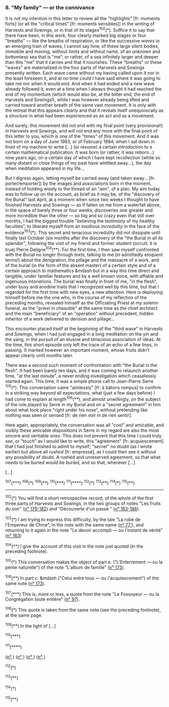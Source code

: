 ### 8. "My family" &mdash; or the connivance
It is not my intention in this letter to review all the "highlights" [fr: moments forts] (or all the "critical times" [fr: moments sensibles]) in the writing of Harvests and Sowings, or in that of its stages<sup>102</sup>(&ast;). Suffice it to say that there have been, in this work, four clearly marked big stages or four "breaths" &mdash; like the breaths of respiration, or like the successive _waves_ in an emerging train of waves, I cannot say how, of these large silent bodies, immobile and moving, without limits and without name, of an unknown and bottomless sea that is "me", or rather, of a sea infinitely larger and deeper than this "me" that it carries and that it nourishes. These "breaths" or these "waves" are materialized in the four parts of Harvests and Sowings presently written. Each wave came without my having called upon it nor in the least foreseen it, and at no time could I have said where it was going to take me nor when it would end. And when it had ended and a new wave already followed it, even at a time when I always thought it had reached the end of my momentum (which would also be, at the bitter end, the end of Harvests and Sowings!), while I was however already being lifted and carried toward another breath of the same vast movement. It is only with the retreat that this appears clearly and that it reveals itself unequivocally as a _structure_ in what had been experienced as an act and as a movement.

And surely, this movement did not end with my final point (very provisional!) in Harvests and Sowings, and will not end any more with the final point of this letter to you, which is one of the "times" of this movement. And it was not born on a day of June 1983, or of February 1984, when I sat down in front of my machine to write [...] (or resume) a certain introduction to a certain mathematical publication. It was born (or rather, it was reborn...) nine years ago, on a certain day of which I have kept recollection (while so many distant or close things of my past have whittled away...), the day when meditation appeared in my life...

But I digress again, letting myself be carried away (and taken away... [fr: porter/emporter]) by the images and associations born in the moment, instead of holding wisely to the thread of an "aim", of a plan. My aim today was to follow up on the account, as brief as it may be, of the "discovery of the Burial" last April, at a moment when since two weeks I thought to have finished Harvests and Sowings &mdash; as if fallen on me from a waterfall above, in the space of barely three or four weeks, discoveries one greater and more incredible than the other &mdash; so big and so crazy even that still over months, I had the biggest trouble "believing the testimony of my healthy faculties", to liberate myself from an insidious _incredulity_ in the face of the evidence<sup>103</sup>(&ast;). This secret and tenacious incredulity did not dissipate until finally last October (six months after the discovery of the "the Burial in all its splendor", following the visit of my friend and former student (occult, it is true) Pierre Deligne<sup>104</sup>(&ast;&ast;). For the first time, I then saw myself confronted with the Burial no longer through _texts_, talking to me (in admittedly eloquent terms!) about the denigration, the pillage and the massacre of a work, and of the burial (in the form of the absent master) of a certain style and of a certain approach to mathematics &mdash but in a way this time direct and tangible, under familiar features and by a well known voice, with affable and ingenuous intonations. The burial was finally in front of me, "in the flesh", under busy and anodine traits that I recognized well by this time, but that I regarded for the first time with new eyes, a new attention. Here is deploying himself before me the one who, in the course of my reflection of the preceding months, revealed himself as the Officiating Priest at my solemn funeral, as the "priest in chasuble" at the same time as the chief architect and the main "beneficiary" of an "operation" without precedent, hidden inheritor of a work delivered to derision and pillage...

This encounter placed itself at the beginning of the "third wave" in Harvests and Sowings, when I had just engaged in a long meditation on the yin and the yang, in the pursuit of an elusive and tenacious association of ideas. At the time, this short episode only left the trace of an echo of a few lines, in passing. It marked however an important moment, whose fruits didn't appear clearly until months later.

There was a second such moment of confrontation with "the Burial in the flesh". It had been barely ten days, and it was coming to relaunch another time, "at the last minute", a never ending investigation which ceaselessly started again. This time, it was a simple phone call to Jean-Pierre Serre <sup>105</sup>(&ast;). This conversation came "aimlessly" [fr: à bâtons rompus] to confirm in a striking way beyond all expectations, what (just a few days before) I had come to explain at length<sup>106</sup>(&ast;&ast;), and almost unwillingly, on the subject of the role played by Serre in my Burial and on a "secret agreement" in him about what took place "right under his nose", without pretending like nothing was seen or sensed [fr: de rien voir ni de rien sentir].

Here again, appropriately, the conversation was all "cool" and amicable, and visibly these amicable dispositions in Serre in my regard are also the most sincere and veritable ones. This does not prevent that this time I could truly _see_, or "touch" as I would like to write, this "agreement" [fr: acquiescement] that I had just finished to admit to myself; "secret" no doubt (as I wrote earlier) but above all _rushed_ [fr: empressé], as I could then see it without any possibility of doubt. A rushed and unreserved agreement, so that what needs to be buried would be buried, and so that, wherever [...]

[...]

<sup>107</sup>(&ast;&ast;&ast;)
<sup>108</sup>(&ast;)
<sup>109</sup>(&ast;&ast;)
<sup>110</sup>(&ast;&ast;&ast;)
<sup>111</sup>(&ast;&ast;&ast;&ast;)
<sup>112</sup>(&ast;)
<sup>113</sup>(&ast;&ast;)
<sup>114</sup>(&ast;)
<sup>115</sup>(&ast;&ast;)

---

<sup>102</sup>(&ast;) You will find a short retrospective record, of the whole of the first three parts of Harvests and Sowings, in the two groups of notes "Les fruits du soir" ([n&deg; 179-182](../table-of-contents.md#fruits-soir)) and "Découverte d'un passé " ([n&deg; 183-186](../table-of-contents.md#decouverte-passe)).

<sup>103</sup>(&ast;) I am trying to express this difficulty, by the tale "La robe de l'Empereur de Chine", in the note with the same name ([n&deg; 77'](../table-of-contents.md#robe-note)), and returning to it again in the note "Le devoir accompli &mdash; ou l'instant de vérité" ([n&deg; 163](../table-of-contents.md#devoir-accompli))

<sup>104</sup>(&ast;&ast;) I give the account of this visit in the note just quoted (in the preceding footnote).

<sup>105</sup>(&ast;) This conversation makes the object of part e. ("L'Enterrement &mdash; ou la pente naturelle")  of the note "L'album de famille" ([n&deg; 173](../table-of-contents.md#album-famille)).

<sup>106</sup>(&ast;&ast;) In part c. &mdash ("Celui entre tous &mdash; ou l'acquiescement") of the same note ([n&deg; 173](../table-of-contents.md#album-famille)).

<sup>107</sup>(&ast;&ast;&ast;) This is, more or less, a quote from the note "Le Fossoyeur &mdash; ou la Congrégation toute entière" ([n&deg; 97](../table-of-contents.md#fossoyeur)).

<sup>108</sup>(&ast;) This quote is taken from the same note (see the preceding footnote), at the same page.

<sup>109</sup>(&ast;&ast;) In the light of [...]

<sup>110</sup>(&ast;&ast;&ast;)

<sup>111</sup>(&ast;&ast;&ast;&ast;)

([n&deg; ](../table-of-contents.md#))
([n&deg; ](../table-of-contents.md#))
([n&deg; ](../table-of-contents.md#))
([n&deg; ](../table-of-contents.md#))

<sup>112</sup>(&ast;)

<sup>113</sup>(&ast;&ast;)

<sup>114</sup>(&ast;)

<sup>115</sup>(&ast;&ast;)
